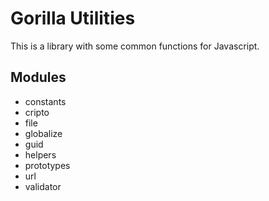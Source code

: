  Gorilla Utilities
 ===

This is a library with some common functions for Javascript.

Modules
-------
* constants
* cripto
* file
* globalize
* guid
* helpers
* prototypes
* url
* validator
